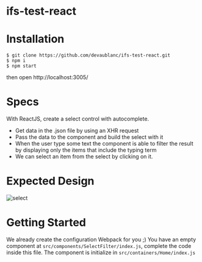 # ifs-test-react

# Installation

```
$ git clone https://github.com/devaublanc/ifs-test-react.git
$ npm i
$ npm start
```

then open http://localhost:3005/

# Specs

With ReactJS, create a select control with autocomplete.

* Get data in the .json file by using an XHR request
* Pass the data to the component and build the select with it
* When the user type some text the component is able to filter the result by displaying only the items that include the typing term
* We can select an item from the select by clicking on it.

# Expected Design
<img src="https://raw.githubusercontent.com/devaublanc/ifs-test-react/master/select.png" alt="select">

# Getting Started

We already create the configuration Webpack for you ;)
You have an empty component at `src/components/SelectFilter/index.js`, complete the code inside this file. The component is initialize in `src/containers/Home/index.js`
